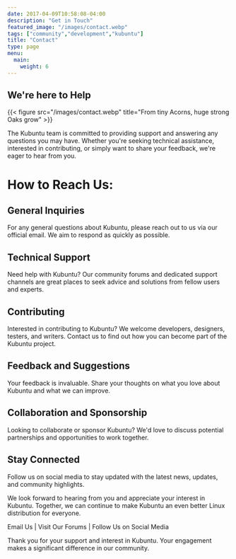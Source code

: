 ```yaml
---
date: 2017-04-09T10:58:08-04:00
description: "Get in Touch"
featured_image: "/images/contact.webp"
tags: ["community","development","kubuntu"]
title: "Contact"
type: page
menu:
  main:
    weight: 6
---
```

## We're here to Help

{{< figure src="/images/contact.webp" title="From tiny Acorns, huge strong Oaks grow" >}}

The Kubuntu team is committed to providing support and answering any questions you may have. Whether you're seeking technical assistance, interested in contributing, or simply want to share your feedback, we're eager to hear from you.

# How to Reach Us:

## General Inquiries
For any general questions about Kubuntu, please reach out to us via our official email. We aim to respond as quickly as possible.

## Technical Support
Need help with Kubuntu? Our community forums and dedicated support channels are great places to seek advice and solutions from fellow users and experts.

## Contributing
Interested in contributing to Kubuntu? We welcome developers, designers, testers, and writers. Contact us to find out how you can become part of the Kubuntu project.

## Feedback and Suggestions
Your feedback is invaluable. Share your thoughts on what you love about Kubuntu and what we can improve.

## Collaboration and Sponsorship
Looking to collaborate or sponsor Kubuntu? We'd love to discuss potential partnerships and opportunities to work together.

## Stay Connected
Follow us on social media to stay updated with the latest news, updates, and community highlights.

We look forward to hearing from you and appreciate your interest in Kubuntu. Together, we can continue to make Kubuntu an even better Linux distribution for everyone.

Email Us | Visit Our Forums | Follow Us on Social Media

Thank you for your support and interest in Kubuntu. Your engagement makes a significant difference in our community.